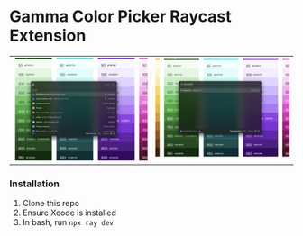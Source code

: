 # Gamma Color Picker Raycast Extension

| | |
|---|---|
| ![Screenshot 1](metadata/gamma-color-picker-1.png) | ![Screenshot 2](metadata/gamma-color-picker-2.png) |

### Installation

1. Clone this repo
2. Ensure Xcode is installed
3. In bash, run `npx ray dev`

